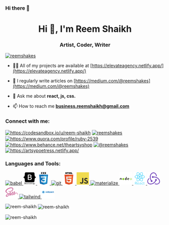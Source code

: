 ### Hi there 👋

<h1 align="center">Hi 👋, I'm Reem Shaikh</h1>
<h3 align="center">Artist, Coder, Writer</h3>

<p align="left"> <a href="https://twitter.com/reemshakes" target="blank"><img src="https://img.shields.io/twitter/follow/reemshakes?logo=twitter&style=for-the-badge" alt="reemshakes" /></a> </p>

- 👨‍💻 All of my projects are available at [https://elevateagency.netlify.app/](https://elevateagency.netlify.app/)

- 📝 I regularly write articles on [https://medium.com/@reemshakes](https://medium.com/@reemshakes)

- 💬 Ask me about **react, js, css.**

- 📫 How to reach me **business.reemshaikh@gmail.com**

<h3 align="left">Connect with me:</h3>
<p align="left">
<a href="https://codepen.io/https://codesandbox.io/u/reem-shaikh" target="blank"><img align="center" src="https://raw.githubusercontent.com/rahuldkjain/github-profile-readme-generator/master/src/images/icons/Social/codepen.svg" alt="https://codesandbox.io/u/reem-shaikh" height="30" width="40" /></a>
<a href="https://twitter.com/reemshakes" target="blank"><img align="center" src="https://raw.githubusercontent.com/rahuldkjain/github-profile-readme-generator/master/src/images/icons/Social/twitter.svg" alt="reemshakes" height="30" width="40" /></a>
<a href="https://dribbble.com/https://www.quora.com/profile/ruby-2539" target="blank"><img align="center" src="https://raw.githubusercontent.com/rahuldkjain/github-profile-readme-generator/master/src/images/icons/Social/dribbble.svg" alt="https://www.quora.com/profile/ruby-2539" height="30" width="40" /></a>
<a href="https://www.behance.net/https://www.behance.net/theartsyshop" target="blank"><img align="center" src="https://raw.githubusercontent.com/rahuldkjain/github-profile-readme-generator/master/src/images/icons/Social/behance.svg" alt="https://www.behance.net/theartsyshop" height="30" width="40" /></a>
<a href="https://medium.com/@reemshakes" target="blank"><img align="center" src="https://raw.githubusercontent.com/rahuldkjain/github-profile-readme-generator/master/src/images/icons/Social/medium.svg" alt="@reemshakes" height="30" width="40" /></a>
<a href="/https://artsypoetress.netlify.app/" target="blank"><img align="center" src="https://raw.githubusercontent.com/rahuldkjain/github-profile-readme-generator/master/src/images/icons/Social/rss.svg" alt="https://artsypoetress.netlify.app/" height="30" width="40" /></a>
</p>

<h3 align="left">Languages and Tools:</h3>
<p align="left"> <a href="https://babeljs.io/" target="_blank" rel="noreferrer"> <img src="https://www.vectorlogo.zone/logos/babeljs/babeljs-icon.svg" alt="babel" width="40" height="40"/> </a> <a href="https://getbootstrap.com" target="_blank" rel="noreferrer"> <img src="https://raw.githubusercontent.com/devicons/devicon/master/icons/bootstrap/bootstrap-plain-wordmark.svg" alt="bootstrap" width="40" height="40"/> </a> <a href="https://www.w3schools.com/css/" target="_blank" rel="noreferrer"> <img src="https://raw.githubusercontent.com/devicons/devicon/master/icons/css3/css3-original-wordmark.svg" alt="css3" width="40" height="40"/> </a> <a href="https://git-scm.com/" target="_blank" rel="noreferrer"> <img src="https://www.vectorlogo.zone/logos/git-scm/git-scm-icon.svg" alt="git" width="40" height="40"/> </a> <a href="https://www.w3.org/html/" target="_blank" rel="noreferrer"> <img src="https://raw.githubusercontent.com/devicons/devicon/master/icons/html5/html5-original-wordmark.svg" alt="html5" width="40" height="40"/> </a> <a href="https://developer.mozilla.org/en-US/docs/Web/JavaScript" target="_blank" rel="noreferrer"> <img src="https://raw.githubusercontent.com/devicons/devicon/master/icons/javascript/javascript-original.svg" alt="javascript" width="40" height="40"/> </a> <a href="https://materializecss.com/" target="_blank" rel="noreferrer"> <img src="https://raw.githubusercontent.com/prplx/svg-logos/5585531d45d294869c4eaab4d7cf2e9c167710a9/svg/materialize.svg" alt="materialize" width="40" height="40"/> </a> <a href="https://nodejs.org" target="_blank" rel="noreferrer"> <img src="https://raw.githubusercontent.com/devicons/devicon/master/icons/nodejs/nodejs-original-wordmark.svg" alt="nodejs" width="40" height="40"/> </a> <a href="https://reactjs.org/" target="_blank" rel="noreferrer"> <img src="https://raw.githubusercontent.com/devicons/devicon/master/icons/react/react-original-wordmark.svg" alt="react" width="40" height="40"/> </a> <a href="https://redux.js.org" target="_blank" rel="noreferrer"> <img src="https://raw.githubusercontent.com/devicons/devicon/master/icons/redux/redux-original.svg" alt="redux" width="40" height="40"/> </a> <a href="https://sass-lang.com" target="_blank" rel="noreferrer"> <img src="https://raw.githubusercontent.com/devicons/devicon/master/icons/sass/sass-original.svg" alt="sass" width="40" height="40"/> </a> <a href="https://tailwindcss.com/" target="_blank" rel="noreferrer"> <img src="https://www.vectorlogo.zone/logos/tailwindcss/tailwindcss-icon.svg" alt="tailwind" width="40" height="40"/> </a> <a href="https://webpack.js.org" target="_blank" rel="noreferrer"> <img src="https://raw.githubusercontent.com/devicons/devicon/d00d0969292a6569d45b06d3f350f463a0107b0d/icons/webpack/webpack-original-wordmark.svg" alt="webpack" width="40" height="40"/> </a> </p>

<p><img align="left" src="https://github-readme-stats.vercel.app/api/top-langs?username=reem-shaikh&show_icons=true&locale=en&layout=compact" alt="reem-shaikh" /></p>

<p>&nbsp;<img align="center" src="https://github-readme-stats.vercel.app/api?username=reem-shaikh&show_icons=true&locale=en" alt="reem-shaikh" /></p>

<p><img align="center" src="https://github-readme-streak-stats.herokuapp.com/?user=reem-shaikh&" alt="reem-shaikh" /></p>
